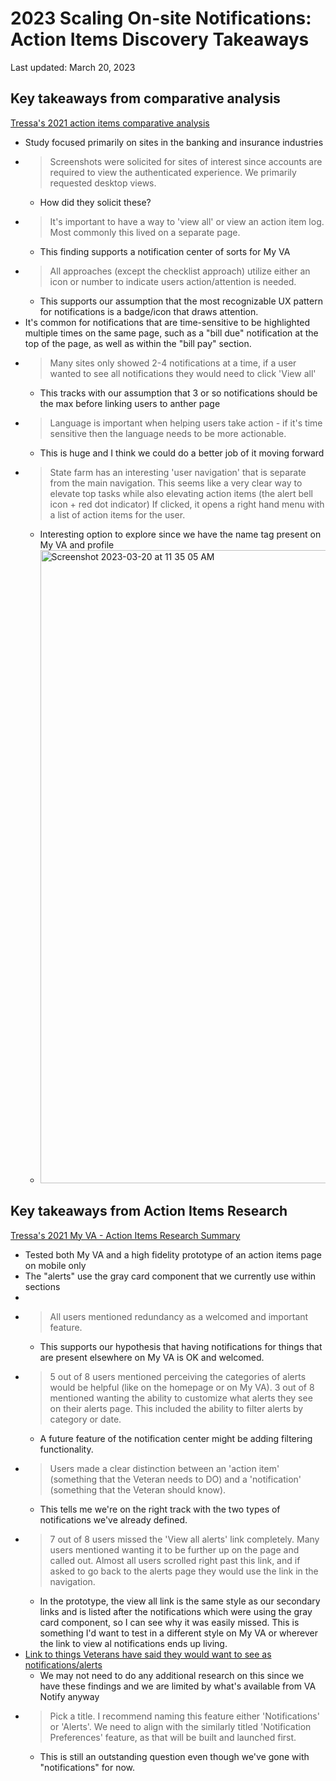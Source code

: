 # 2023 Scaling On-site Notifications: Action Items Discovery Takeaways

Last updated: March 20, 2023

## Key takeaways from comparative analysis

[Tressa's 2021 action items comparative analysis](https://github.com/department-of-veterans-affairs/va.gov-team/blob/master/products/identity-personalization/onsite-notifications/2021-action-items-discovery/action-items-comparative%20analysis.md)

- Study focused primarily on sites in the banking and insurance industries
- > Screenshots were solicited for sites of interest since accounts are required to view the authenticated experience. We primarily requested desktop views.
  - How did they solicit these?
- > It's important to have a way to 'view all' or view an action item log. Most commonly this lived on a separate page.
  - This finding supports a notification center of sorts for My VA
- > All approaches (except the checklist approach) utilize either an icon or number to indicate users action/attention is needed.
  - This supports our assumption that the most recognizable UX pattern for notifications is a badge/icon that draws attention.
- It's common for notifications that are time-sensitive to be highlighted multiple times on the same page, such as a "bill due" notification at the top of the page, as well as within the "bill pay" section.
- > Many sites only showed 2-4 notifications at a time, if a user wanted to see all notifications they would need to click 'View all'
  - This tracks with our assumption that 3 or so notifications should be the max before linking users to anther page
- > Language is important when helping users take action - if it's time sensitive then the language needs to be more actionable.
  - This is huge and I think we could do a better job of it moving forward
- > State farm has an interesting 'user navigation' that is separate from the main navigation. This seems like a very clear way to elevate top tasks while also elevating action items (the alert bell icon + red dot indicator) If clicked, it opens a right hand menu with a list of action items for the user.
  - Interesting option to explore since we have the name tag present on My VA and profile
  - <img width="1013" alt="Screenshot 2023-03-20 at 11 35 05 AM" src="https://user-images.githubusercontent.com/97965610/226390332-eb27cf04-5d5e-466c-bd47-c87619178f64.png">

## Key takeaways from Action Items Research

[Tressa's 2021 My VA - Action Items Research Summary](https://github.com/department-of-veterans-affairs/va.gov-team/blob/master/products/identity-personalization/onsite-notifications/2021-action-items-discovery/research/alerts-discovery-research-summary.md)

- Tested both My VA and a high fidelity prototype of an action items page on mobile only
- The "alerts" use the gray card component that we currently use within sections
- 
- > All users mentioned redundancy as a welcomed and important feature.
  - This supports our hypothesis that having notifications for things that are present elsewhere on My VA is OK and welcomed.
- > 5 out of 8 users mentioned perceiving the categories of alerts would be helpful (like on the homepage or on My VA). 3 out of 8 mentioned wanting the ability to customize what alerts they see on their alerts page. This included the ability to filter alerts by category or date.
  - A future feature of the notification center might be adding filtering functionality.
- > Users made a clear distinction between an 'action item' (something that the Veteran needs to DO) and a 'notification' (something that the Veteran should know).
  - This tells me we're on the right track with the two types of notifications we've already defined.
- > 7 out of 8 users missed the 'View all alerts' link completely. Many users mentioned wanting it to be further up on the page and called out. Almost all users scrolled right past this link, and if asked to go back to the alerts page they would use the link in the navigation.
  - In the prototype, the view all link is the same style as our secondary links and is listed after the notifications which were using the gray card component, so I can see why it was easily missed. This is something I'd want to test in a different style on My VA or wherever the link to view al notifications ends up living.
- [Link to things Veterans have said they would want to see as notifications/alerts](https://github.com/department-of-veterans-affairs/va.gov-team/blob/master/products/identity-personalization/onsite-notifications/2021-action-items-discovery/research/alerts-discovery-research-summary.md#things-veterans-mentioned-theyd-want-to-see-as-an-alert)
  - We may not need to do any additional research on this since we have these findings and we are limited by what's available from VA Notify anyway
- > Pick a title. I recommend naming this feature either 'Notifications' or 'Alerts'. We need to align with the similarly titled 'Notification Preferences' feature, as that will be built and launched first.
  - This is still an outstanding question even though we've gone with "notifications" for now. 

